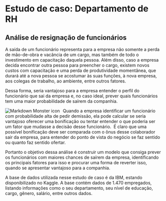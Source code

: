 # Estudo de caso: Departamento de RH
## Análise de resignação de funcionários

A saída de um funcionário representa para a empresa não somente a perda de mão-de-obra e vacância de um cargo, mas também de todo o investimento em capacitação daquela pessoa. Além disso, caso a empresa decida encontrar outra pessoa para preencher o cargo, existem novos custos com capacitação e uma perda de produtividade momentânea, que durará até a nova pessoa se acostumar às suas funções, à nova empresa, aos colegas de trabalho, ao ambiente, entre outros fatores. 

Dessa forma, seria vantajoso para a empresa entender o perfil do funcionário que sai da empresa e, no caso ideal, prever quais funcionários tem uma maior probabilidade de saírem da companhia. 

<img src="https://blog.solides.com.br/wp-content/uploads/2020/04/demiss%C3%A3o-humanizada-scaled.jpg"
     alt="Markdown Monster icon"
     style="float: left; margin-right: 10px;" />

Quando a empresa identificar um funcionário com probabilidade alta de pedir demissão, ela pode calcular se seria vantajoso oferecer uma bonificação ou tentar entender o que poderia ser um fator que mudasse a decisão desse funcionário. 
É claro que uma possível bonificação deve ser comparada com o ônus desse colaborador sair da empresa, para entender do ponto de vista do negócio se faz sentido ou quanto faz sentido ofertar. 

Portanto o objetivo dessa análise é construir um modelo que consiga prever os funcionários com maiores chances de saírem da empresa, identificando os principais fatores para isso e procurar uma forma de reverter isso, quando se apresentar vantajoso para a companhia.

A base de dados utilizada nesse estudo de caso é da IBM, estando disponibilizado no Kaggle. A base contém dados de 1.470 empregados, listando informações como o seu departamento, seu nível de educação, cargo, gênero, salário, entre outros dados.
